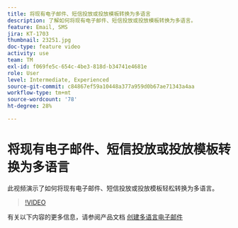 ```yaml
---
title: 将现有电子邮件、短信投放或投放模板转换为多语言
description: 了解如何将现有电子邮件、短信投放或投放模板转换为多语言。
feature: Email, SMS
jira: KT-1703
thumbnail: 23251.jpg
doc-type: feature video
activity: use
team: TM
exl-id: f069fe5c-654c-4be3-818d-b34741e4681e
role: User
level: Intermediate, Experienced
source-git-commit: c84867ef59a10448a377a959d0b67ae71343a4aa
workflow-type: tm+mt
source-wordcount: '78'
ht-degree: 28%

---
```


# 将现有电子邮件、短信投放或投放模板转换为多语言

此视频演示了如何将现有电子邮件、短信投放或投放模板轻松转换为多语言。

>[!VIDEO](https://video.tv.adobe.com/v/23251?quality=12&learn=on)

有关以下内容的更多信息，请参阅产品文档 [创建多语言电子邮件](https://experienceleague.adobe.com/docs/campaign-standard/using/communication-channels/email-messages/creating-a-multilingual-email.html?lang=en)

